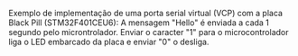 Exemplo de implementação de uma porta serial virtual (VCP) com a placa Black Pill (STM32F401CEU6):
A mensagem "Hello" é enviada a cada 1 segundo pelo microntrolador.
Enviar o caracter "1" para o microcontrolador liga o LED embarcado da placa e enviar "0" o desliga.
